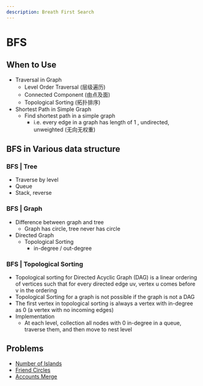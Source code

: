 ```yaml
---
description: Breath First Search
---
```


# BFS

## When to Use

* Traversal in Graph
  * Level Order Traversal \(层级遍历\)
  * Connected Component \(由点及面\)
  * Topological Sorting \(拓扑排序\)
* Shortest Path in Simple Graph
  * Find shortest path in a simple graph
    * i.e. every edge in a graph has length of 1 , undirected, unweighted \(无向无权重\)

## BFS in Various data structure

### BFS \| Tree

* Traverse by level
* Queue
* Stack, reverse

### BFS \| Graph

* Difference between graph and tree
  * Graph has circle, tree never has circle
* Directed Graph
  * Topological Sorting
    * in-degree / out-degree

### BFS \| Topological Sorting

* Topological sorting for Directed Acyclic Graph \(DAG\) is a linear ordering of vertices such that for every directed edge uv, vertex u comes before v in the ordering
* Topological Sorting for a graph is not possible if the graph is not a DAG
* The first vertex in topological sorting is always a vertex with in-degree as 0 \(a vertex with no incoming edges\)
* Implementation
  * At each level, collection all nodes with 0 in-degree in a queue, traverse them, and then move to nest level

## Problems

* [Number of Islands](../../leetcode-problems/200.-number-of-islands.md)
* [Friend Circles](../../leetcode-problems/547.-friend-circles.md)
* [Accounts Merge](../../leetcode-problems/721.-accounts-merge.md)

